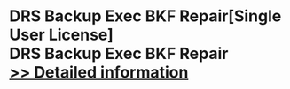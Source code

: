 # DRS Backup Exec BKF Repair[Single User License]<br />DRS Backup Exec BKF Repair<br />[>> Detailed information](https://secure.shareit.com/shareit/product.html?productid=301005461&affiliateid=200057808)